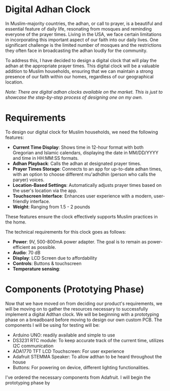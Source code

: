 # Digital Adhan Clock
In Muslim-majority countries, the adhan, or call to prayer, is a beautiful and essential feature of daily life, resonating from mosques and reminding everyone of the prayer times. Living in the USA, we face certain limitations in incorporating this important aspect of our faith into our daily lives. One significant challenge is the limited number of mosques and the restrictions they often face in broadcasting the adhan loudly for the community.

To address this, I have decided to design a digital clock that will play the adhan at the appropriate prayer times. This digital clock will be a valuable addition to Muslim households, ensuring that we can maintain a strong presence of our faith within our homes, regardless of our geographical location.

*Note: There are digital adhan clocks available on the market. This is just to showcase the step-by-step process of designing one on my own.*

# Requirements
To design our digital clock for Muslim households, we need the following features:

- **Current Time Display**: Shows time in 12-hour format with both Gregorian and Islamic calendars, displaying the date in MM/DD/YYYY and time in HH:MM:SS formats.
- **Adhan Playback**: Calls the adhan at designated prayer times.
- **Prayer Times Storage**: Connects to an app for up-to-date adhan times, with an option to choose different mu'adhdhin (person who calls the paryer) voices.
- **Location-Based Settings**: Automatically adjusts prayer times based on the user's location via the app.
- **Touchscreen Interface**: Enhances user experience with a modern, user-friendly interface.
- **Weight**: Ranging from 1.5 - 2 pounds

These features ensure the clock effectively supports Muslim practices in the home.

The technical requirements for this clock goes as follows:

- **Power**: 9V, 500-800mA power adapter. The goal is to remain as power-efficient as possible.
- **Audio**: 70 dB
- **Display**: LCD Screen due to affordability
- **Controls**: Buttons & touchscreen
- **Temperature sensing**: 

# Components (Prototying Phase)
Now that we have moved on from deciding our product's requirements, we will be moving on to gather the resources necessary to successfully implement a digital Adthan clock. We will be beginning with a prototyping phase on a breadboard before moving to design our own custom PCB. The components I will be using for testing will be:
- Arduino UNO: readily available and simple to use
- DS3231 RTC module: To keep accurate track of the current time, utilizes I2C communication 
- ADA1770 TFT LCD Touchscreen: For user experience
- Adafruit STEMMA Speaker: To allow adthan to be heard throughout the house
- Buttons: For powering on device, different lighting functionalities.
  
I've ordered the necessary components from Adafruit. I will begin the prototyping phase by 


